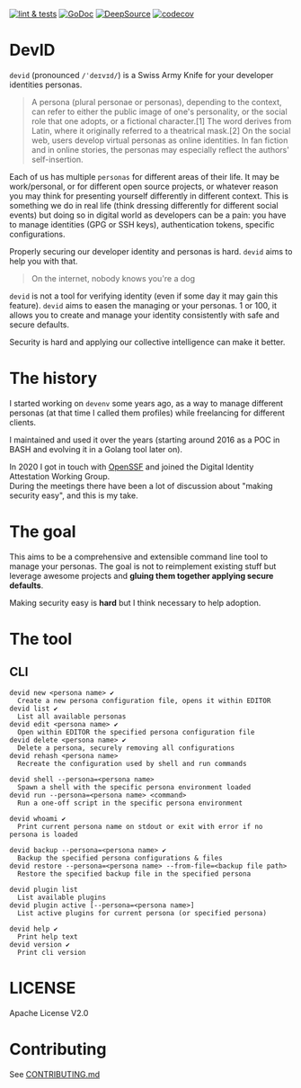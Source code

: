 [![lint & tests](https://github.com/endorama/devid/actions/workflows/tests.yaml/badge.svg)](https://github.com/endorama/devid/actions/workflows/tests.yaml) 
[![GoDoc](https://godoc.org/github.com/endorama/devid?status.svg)](https://godoc.org/github.com/endorama/devid)
[![DeepSource](https://deepsource.io/gh/endorama/devid.svg/?label=active+issues&show_trend=true&token=BTRDf34oDv0pCRrUBHpklGia)](https://deepsource.io/gh/endorama/devid/?ref=repository-badge)
[![codecov](https://codecov.io/gh/endorama/devid/branch/main/graph/badge.svg?token=74NTUSEJLV)](https://codecov.io/gh/endorama/devid)

# DevID

`devid` (pronounced `/ˈdeɪvɪd/`) is a Swiss Army Knife for your developer identities personas.

> A persona (plural personae or personas), depending to the context, can refer to either the public image of one's personality, or the social role that one adopts, or a fictional character.[1] The word derives from Latin, where it originally referred to a theatrical mask.[2] On the social web, users develop virtual personas as online identities. In fan fiction and in online stories, the personas may especially reflect the authors' self-insertion.

Each of us has multiple `personas` for different areas of their life. It may be work/personal, or for different open
source projects, or whatever reason you may think for presenting yourself differently in different context. This is
something we do in real life (think dressing differently for different social events) but doing so in digital
world as developers can be a pain: you have to manage identities (GPG or SSH keys), authentication tokens, specific
configurations.

Properly securing our developer identity and personas is hard. `devid` aims to help you with that.

> On the internet, nobody knows you're a dog

`devid` is not a tool for verifying identity (even if some day it may gain this feature). `devid` aims to easen the
managing or your personas. 1 or 100, it allows you to create and manage your identity consistently with safe and secure
defaults.

Security is hard and applying our collective intelligence can make it better.

# The history

I started working on `devenv` some years ago, as a way to manage different personas (at that time I called them profiles) while freelancing for different clients.

I maintained and used it over the years (starting around 2016 as a POC in BASH and evolving it in a Golang tool later on).

In 2020 I got in touch with [OpenSSF](https://openssf.org/) and joined the Digital Identity Attestation Working Group.  
During the meetings there have been a lot of discussion about "making security easy", and this is my take.

# The goal

This aims to be a comprehensive and extensible command line tool to manage your personas. The goal is not to reimplement
existing stuff but leverage awesome projects and **gluing them together applying secure defaults**.

Making security easy is **hard** but I think necessary to help adoption.

# The tool

## CLI

```
devid new <persona name> ✔
  Create a new persona configuration file, opens it within EDITOR
devid list ✔
  List all available personas
devid edit <persona name> ✔
  Open within EDITOR the specified persona configuration file
devid delete <persona name> ✔
  Delete a persona, securely removing all configurations
devid rehash <persona name>
  Recreate the configuration used by shell and run commands

devid shell --persona=<persona name>
  Spawn a shell with the specific persona environment loaded
devid run --persona=<persona name> <command>
  Run a one-off script in the specific persona environment

devid whoami ✔
  Print current persona name on stdout or exit with error if no persona is loaded

devid backup --persona=<persona name> ✔
  Backup the specified persona configurations & files
devid restore --persona=<persona name> --from-file=<backup file path>
  Restore the specified backup file in the specified persona

devid plugin list
  List available plugins
devid plugin active [--persona=<persona name>]
  List active plugins for current persona (or specified persona)

devid help ✔
  Print help text
devid version ✔
  Print cli version
```

# LICENSE

Apache License V2.0

# Contributing

See [CONTRIBUTING.md](CONTRIBUTING.md)
